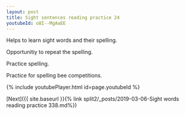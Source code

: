 ```yaml
---
layout: post
title: Sight sentences reading practice 24
youtubeId: o8I--MgAaEE
---
```

 
 
Helps to learn sight words and their spelling.

Opportunitiy to repeat the spelling. 

Practice spelling. 
 
Practice for spelling bee competitions. 
 
{% include youtubePlayer.html id=page.youtubeId %}
 
 

[Next]({{ site.baseurl }}{% link  split2/_posts/2019-03-06-Sight words reading practice 338.md%})
 
